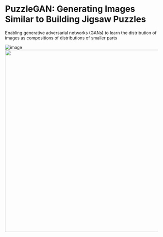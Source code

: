 # PuzzleGAN: Generating Images Similar to Building Jigsaw Puzzles

Enabling generative adversarial networks (GANs) to learn the distribution of images as compositions of distributions of smaller parts

![image](https://github.com/MahlaAb/puzzlegan/blob/master/faces_2parts.jpg)
<img src="https://github.com/MahlaAb/puzzlegan/blob/master/faces_2parts_swap_example.png" width="600">

